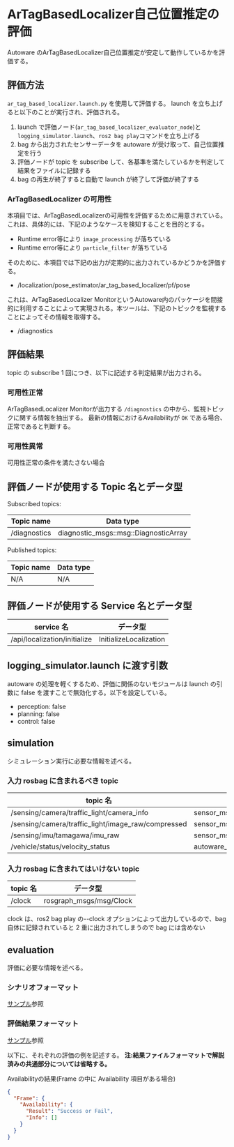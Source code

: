 # ArTagBasedLocalizer自己位置推定の評価

Autoware のArTagBasedLocalizer自己位置推定が安定して動作しているかを評価する。

## 評価方法

`ar_tag_based_localizer.launch.py` を使用して評価する。
launch を立ち上げると以下のことが実行され、評価される。

1. launch で評価ノード(`ar_tag_based_localizer_evaluator_node`)と `logging_simulator.launch`、`ros2 bag play`コマンドを立ち上げる
2. bag から出力されたセンサーデータを autoware が受け取って、自己位置推定を行う
3. 評価ノードが topic を subscribe して、各基準を満たしているかを判定して結果をファイルに記録する
4. bag の再生が終了すると自動で launch が終了して評価が終了する

### ArTagBasedLocalizer の可用性

本項目では、ArTagBasedLocalizerの可用性を評価するために用意されている。これは、具体的には、下記のようなケースを検知することを目的とする。

- Runtime error等により `image_processing` が落ちている
- Runtime error等により `particle_filter` が落ちている

そのために、本項目では下記の出力が定期的に出力されているかどうかを評価する。

- /localization/pose_estimator/ar_tag_based_localizer/pf/pose

これは、ArTagBasedLocalizer MonitorというAutoware内のパッケージを間接的に利用することによって実現される。本ツールは、下記のトピックを監視することによってその情報を取得する。

- /diagnostics

## 評価結果

topic の subscribe 1 回につき、以下に記述する判定結果が出力される。

### 可用性正常

ArTagBasedLocalizer Monitorが出力する `/diagnostics` の中から、監視トピックに関する情報を抽出する。
最新の情報におけるAvailabilityが `OK` である場合、正常であると判断する。

### 可用性異常

可用性正常の条件を満たさない場合

## 評価ノードが使用する Topic 名とデータ型

Subscribed topics:

| Topic name   | Data type                             |
| ------------ | ------------------------------------- |
| /diagnostics | diagnostic_msgs::msg::DiagnosticArray |

Published topics:

| Topic name | Data type |
| ---------- | --------- |
| N/A        | N/A       |

## 評価ノードが使用する Service 名とデータ型

| service 名                   | データ型               |
| ---------------------------- | ---------------------- |
| /api/localization/initialize | InitializeLocalization |

## logging_simulator.launch に渡す引数

autoware の処理を軽くするため、評価に関係のないモジュールは launch の引数に false を渡すことで無効化する。以下を設定している。

- perception: false
- planning: false
- control: false

## simulation

シミュレーション実行に必要な情報を述べる。

### 入力 rosbag に含まれるべき topic

| topic 名                                           | データ型                                      |
| -------------------------------------------------- | --------------------------------------------- |
| /sensing/camera/traffic_light/camera_info          | sensor_msgs/msg/CameraInfo                    |
| /sensing/camera/traffic_light/image_raw/compressed | sensor_msgs/msg/CompressedImage               |
| /sensing/imu/tamagawa/imu_raw                      | sensor_msgs/msg/Imu                           |
| /vehicle/status/velocity_status                    | autoware_auto_vehicle_msgs/msg/VelocityReport |

### 入力 rosbag に含まれてはいけない topic

| topic 名 | データ型                |
| -------- | ----------------------- |
| /clock   | rosgraph_msgs/msg/Clock |

clock は、ros2 bag play の--clock オプションによって出力しているので、bag 自体に記録されていると 2 重に出力されてしまうので bag には含めない

## evaluation

評価に必要な情報を述べる。

### シナリオフォーマット

[サンプル](https://github.com/tier4/driving_log_replayer/blob/main/sample/ar_tag_based_localizer/scenario.yaml)参照

### 評価結果フォーマット

[サンプル](https://github.com/tier4/driving_log_replayer/blob/main/sample/ar_tag_based_localizer/result.json)参照

以下に、それぞれの評価の例を記述する。
**注:結果ファイルフォーマットで解説済みの共通部分については省略する。**

Availabilityの結果(Frame の中に Availability 項目がある場合)

```json
{
  "Frame": {
    "Availability": {
      "Result": "Success or Fail",
      "Info": []
    }
  }
}
```
